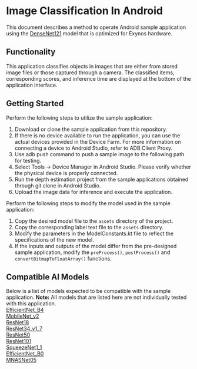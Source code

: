 # Image Classification In Android
This document describes a method to operate Android sample application using the [DenseNet121](https://prd.ai-studio-farm.com/global/solution/ai/models/detail/118f8cc6-f251-43b7-b8c2-ec77a3c50fda) model that is optimized for Exynos hardware.

## Functionality
This application classifies objects in images that are either from stored image files or those captured through a camera.
The classified items, corresponding scores, and inference time are displayed at the bottom of the application interface.

## Getting Started
Perform the following steps to utilize the sample application:
1.	Download or clone the sample application from this repository.
2.  If there is no device available to run the application, you can use the actual devices provided in the Device Farm.
    For more information on connecting a device to Android Studio, refer to ADB Client Proxy.
3.  Use adb push command to push a sample image to the following path for testing.
4.  Select Tools → Device Manager in Android Studio. Please verify whether the physical device is properly connected.
5.  Run the depth estimation project from the sample applications obtained through git clone in Android Studio.
6.  Upload the image data for inference and execute the application.

Perform the following steps to modify the model used in the sample application:
1.	Copy the desired model file to the `assets` directory of the project.
2.	Copy the corresponding label text file to the `assets` directory.
3.	Modify the parameters in the ModelConstants.kt file to reflect the specifications of the new model.
4.	If the inputs and outputs of the model differ from the pre-designed sample application, modify the `preProcess()`, `postProcess()` and `convertBitmapToFloatArray()` functions.

## Compatible AI Models
Below is a list of models expected to be compatible with the sample application.
**Note:** All models that are listed here are not individually tested with this application.  
[EfficientNet_B4](https://prd.ai-studio-farm.com/global/solution/ai/models/detail/9d310aaa-d2f0-43d8-bdb1-0c31413da46e)  
[MobileNet_v2](https://prd.ai-studio-farm.com/global/solution/ai/models/detail/0c031a1e-0eed-442d-9691-421d416a5556)  
[ResNet18](https://prd.ai-studio-farm.com/global/solution/ai/models/detail/4c29e543-f74f-4bc3-a373-bc993c7ac7df)  
[ResNet34_v1_7](https://prd.ai-studio-farm.com/global/solution/ai/models/detail/df74a1bf-b048-4648-9396-31231b6fed49)  
[ResNet50](https://prd.ai-studio-farm.com/global/solution/ai/models/detail/27b58ffc-c760-4c87-ab60-533aba27ffa6)  
[ResNet101](https://prd.ai-studio-farm.com/global/solution/ai/models/detail/311c216e-f50c-4fee-a400-952b1fb96506)  
[SqueezeNet1_1](https://prd.ai-studio-farm.com/global/solution/ai/models/detail/546abf23-be6c-4a1a-9d65-edb48e94eb3a)  
[EfficientNet_B0](https://prd.ai-studio-farm.com/global/solution/ai/models/detail/21ed28ef-d958-4cec-8d29-2d13efaf0468)  
[MNASNet05](https://prd.ai-studio-farm.com/global/solution/ai/models/detail/34efd7b3-8f3d-44fa-9440-34365277ff5f)  
